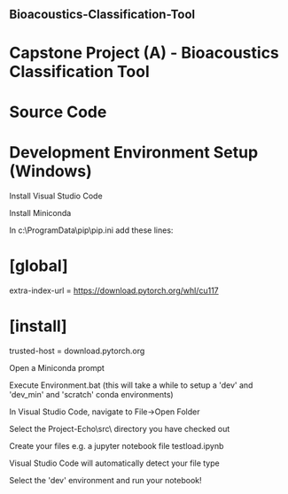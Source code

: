 ## Bioacoustics-Classification-Tool
# Capstone Project (A) - Bioacoustics Classification Tool

# Source Code

# Development Environment Setup (Windows)

Install Visual Studio Code

Install Miniconda

In c:\ProgramData\pip\pip.ini add these lines:
#
# [global]
extra-index-url = https://download.pytorch.org/whl/cu117

# [install]
trusted-host = download.pytorch.org

Open a Miniconda prompt

Execute Environment.bat (this will take a while to setup a 'dev' and 'dev_min' and 'scratch' conda environments)

In Visual Studio Code, navigate to File->Open Folder

Select the Project-Echo\src\  directory you have checked out

Create your files e.g. a jupyter notebook file testload.ipynb

Visual Studio Code will automatically detect your file type

Select the 'dev' environment and run your notebook!
